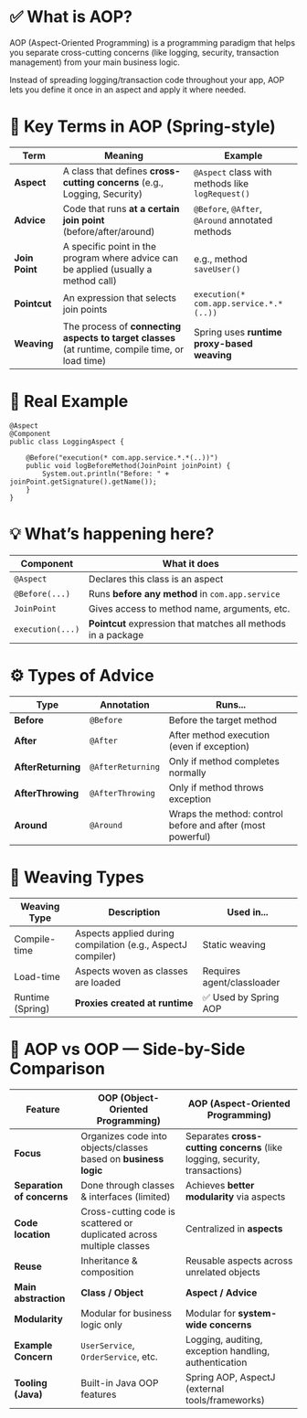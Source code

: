 # ✅ What is AOP?

AOP (Aspect-Oriented Programming) is a programming paradigm that helps you separate cross-cutting concerns (like logging, security, transaction management) from your main business logic.

Instead of spreading logging/transaction code throughout your app, AOP lets you define it once in an aspect and apply it where needed.

# 🧩 Key Terms in AOP (Spring-style)

| Term           | Meaning                                                                                          | Example                                          |
| -------------- | ------------------------------------------------------------------------------------------------ | ------------------------------------------------ |
| **Aspect**     | A class that defines **cross-cutting concerns** (e.g., Logging, Security)                        | `@Aspect` class with methods like `logRequest()` |
| **Advice**     | Code that runs **at a certain join point** (before/after/around)                                 | `@Before`, `@After`, `@Around` annotated methods |
| **Join Point** | A specific point in the program where advice can be applied (usually a method call)              | e.g., method `saveUser()`                        |
| **Pointcut**   | An expression that selects join points                                                           | `execution(* com.app.service.*.*(..))`           |
| **Weaving**    | The process of **connecting aspects to target classes** (at runtime, compile time, or load time) | Spring uses **runtime proxy-based weaving**      |

# 🔧 Real Example

```
@Aspect
@Component
public class LoggingAspect {

    @Before("execution(* com.app.service.*.*(..))")
    public void logBeforeMethod(JoinPoint joinPoint) {
        System.out.println("Before: " + joinPoint.getSignature().getName());
    }
}
```

# 💡 What’s happening here?

| Component        | What it does                                                  |
| ---------------- | ------------------------------------------------------------- |
| `@Aspect`        | Declares this class is an aspect                              |
| `@Before(...)`   | Runs **before any method** in `com.app.service`               |
| `JoinPoint`      | Gives access to method name, arguments, etc.                  |
| `execution(...)` | **Pointcut** expression that matches all methods in a package |

# ⚙️ Types of Advice

| Type               | Annotation        | Runs...                                                    |
| ------------------ | ----------------- | ---------------------------------------------------------- |
| **Before**         | `@Before`         | Before the target method                                   |
| **After**          | `@After`          | After method execution (even if exception)                 |
| **AfterReturning** | `@AfterReturning` | Only if method completes normally                          |
| **AfterThrowing**  | `@AfterThrowing`  | Only if method throws exception                            |
| **Around**         | `@Around`         | Wraps the method: control before and after (most powerful) |

# 🔄 Weaving Types

| Weaving Type     | Description                                                 | Used in...                 |
| ---------------- | ----------------------------------------------------------- | -------------------------- |
| Compile-time     | Aspects applied during compilation (e.g., AspectJ compiler) | Static weaving             |
| Load-time        | Aspects woven as classes are loaded                         | Requires agent/classloader |
| Runtime (Spring) | **Proxies created at runtime**                              | ✅ Used by Spring AOP      |

# 🔁 AOP vs OOP — Side-by-Side Comparison

| Feature                    | **OOP (Object-Oriented Programming)**                                 | **AOP (Aspect-Oriented Programming)**                                       |
| -------------------------- | --------------------------------------------------------------------- | --------------------------------------------------------------------------- |
| **Focus**                  | Organizes code into objects/classes based on **business logic**       | Separates **cross-cutting concerns** (like logging, security, transactions) |
| **Separation of concerns** | Done through classes & interfaces (limited)                           | Achieves **better modularity** via aspects                                  |
| **Code location**          | Cross-cutting code is scattered or duplicated across multiple classes | Centralized in **aspects**                                                  |
| **Reuse**                  | Inheritance & composition                                             | Reusable aspects across unrelated objects                                   |
| **Main abstraction**       | **Class / Object**                                                    | **Aspect / Advice**                                                         |
| **Modularity**             | Modular for business logic only                                       | Modular for **system-wide concerns**                                        |
| **Example Concern**        | `UserService`, `OrderService`, etc.                                   | Logging, auditing, exception handling, authentication                       |
| **Tooling (Java)**         | Built-in Java OOP features                                            | Spring AOP, AspectJ (external tools/frameworks)                             |
